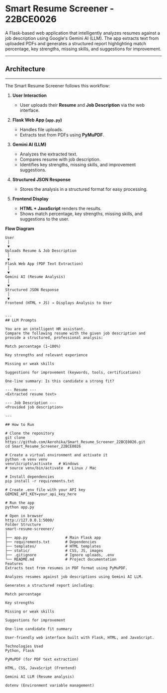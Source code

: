 # Smart Resume Screener - 22BCE0026

A Flask-based web application that intelligently analyzes resumes against a job description using Google's Gemini AI (LLM). The app extracts text from uploaded PDFs and generates a structured report highlighting match percentage, key strengths, missing skills, and suggestions for improvement.

---

## Architecture
--- 

The Smart Resume Screener follows this workflow:

1. **User Interaction**
   - User uploads their **Resume** and **Job Description** via the web interface.

2. **Flask Web App (`app.py`)**
   - Handles file uploads.
   - Extracts text from PDFs using **PyMuPDF**.

3. **Gemini AI (LLM)**
   - Analyzes the extracted text.
   - Compares resume with job description.
   - Identifies key strengths, missing skills, and improvement suggestions.

4. **Structured JSON Response**
   - Stores the analysis in a structured format for easy processing.

5. **Frontend Display**
   - **HTML + JavaScript** renders the results.
   - Shows match percentage, key strengths, missing skills, and suggestions to the user.

**Flow Diagram**

```plaintext
User
 │
 ▼
Uploads Resume & Job Description
 │
 ▼
Flask Web App (PDF Text Extraction)
 │
 ▼
Gemini AI (Resume Analysis)
 │
 ▼
Structured JSON Response
 │
 ▼
Frontend (HTML + JS) → Displays Analysis to User


---
## LLM Prompts

You are an intelligent HR assistant.
Compare the following resume with the given job description and provide a structured, professional analysis:

Match percentage (1–100%)

Key strengths and relevant experience

Missing or weak skills

Suggestions for improvement (keywords, tools, certifications)

One-line summary: Is this candidate a strong fit?

--- Resume ---
<Extracted resume text>

--- Job Description ---
<Provided job description>

---

## How to Run

# Clone the repository
git clone https://github.com/Aerohika/Smart_Resume_Screener_22BCE0026.git
cd Smart_Resume_Screener_22BCE0026

# Create a virtual environment and activate it
python -m venv venv
venv\Scripts\activate   # Windows
# source venv/bin/activate  # Linux / Mac

# Install dependencies
pip install -r requirements.txt

# Create .env file with your API key
GEMINI_API_KEY=your_api_key_here

# Run the app
python app.py

# Open in browser
http://127.0.0.1:5000/
Folder Structure
smart-resume-screener/
│
├── app.py                 # Main Flask app
├── requirements.txt       # Dependencies
├── templates/             # HTML templates
├── static/                # CSS, JS, images
├── .gitignore             # Ignore uploads, .env
└── README.md              # Project documentation
Features
Extracts text from resumes in PDF format using PyMuPDF.

Analyzes resumes against job descriptions using Gemini AI LLM.

Generates a structured report including:

Match percentage

Key strengths

Missing or weak skills

Suggestions for improvement

One-line candidate fit summary

User-friendly web interface built with Flask, HTML, and JavaScript.

Technologies Used
Python, Flask

PyMuPDF (for PDF text extraction)

HTML, CSS, JavaScript (Frontend)

Gemini AI LLM (Resume analysis)

dotenv (Environment variable management)

